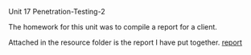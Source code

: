 Unit 17 Penetration-Testing-2

The homework for this unit was to compile a report for a client.

Attached in the resource folder is the report I have put together. 
[report](https://github.com/BQcybersec/-UofM-VIRT-CYBER-12-2021/blob/main/Homework/Unit-17%20Penetration-Testing-2/Resources/Report(submission).docx)